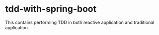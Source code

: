 # tdd-with-spring-boot

This contains performing TDD in both reactive application and traditional application.

